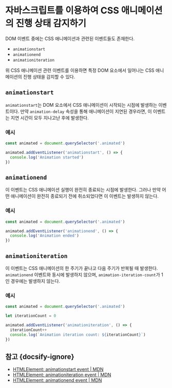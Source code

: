 # 자바스크립트를 이용하여 CSS 애니메이션의 진행 상태 감지하기

DOM 이벤트 중에는 CSS 애니메이션과 관련된 이벤트들도 존재한다.

* `animationstart`
* `animationend`
* `animationiteration`

위 CSS 애니메이션 관련 이벤트를 이용하면 특정 DOM 요소에서 일어나는 CSS 애니메이션의 진행 상태을 감지할 수 있다.

## `animationstart`

`animationstart`는 DOM 요소에서 CSS 애니메이션이 시작되는 시점에 발생하는 이벤트이다. 만약 `animation-delay` 속성을 통해 애니메이션이 지연된 경우라면, 이 이벤트는 지연 시간이 모두 지나고난 후에 발생한다.

### 예시

```javascript
const animated = document.querySelector('.animated')

animated.addEventListener('animationstart', () => {
  console.log('Animation started')
})
```

## `animationend`

이 이벤트는 CSS 애니메이션 실행이 완전히 종료되는 시점에 발생한다. 그러나 만약 어떤 애니메이션이 완전히 종료되기 전에 취소되었다면 이 이벤트는 발생하지 않는다.

### 예시

```javascript
const animated = document.querySelector('.animated')

animated.addEventListener('animationend', () => {
  console.log('Animation ended')
})
```

## `animationiteration`

이 이벤트는 CSS 애니메이션의 한 주기가 끝나고 다음 주기가 반복될 때 발생한다. `animationend` 이벤트와 동시에 발생하지 않으며, `animation-iteration-count`가 1인 경우에는 발생하지 않는다.

### 예시

```javascript
const animated = document.querySelector('.animated')

let iterationCount = 0

animated.addEventListener('animationiteration', () => {
  iterationCount++
  console.log(`Animation iteration count: ${iterationCount}`)
})
```

## 참고 {docsify-ignore}

* [HTMLElement: animationstart event | MDN](https://developer.mozilla.org/en-US/docs/Web/API/HTMLElement/animationstart_event)
* [HTMLElement: animationiteration event | MDN](https://developer.mozilla.org/en-US/docs/Web/API/HTMLElement/animationiteration_event)
* [HTMLElement: animationend event | MDN](https://developer.mozilla.org/en-US/docs/Web/API/HTMLElement/animationend_event)
